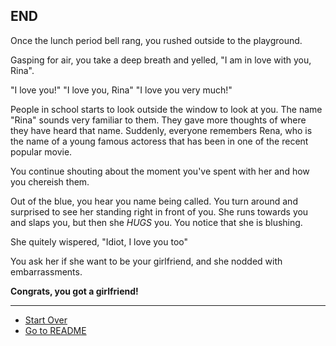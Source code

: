 ## END

Once the lunch period bell rang, you rushed outside to the playground.   
    
Gasping for air, you take a deep breath and yelled, "I am in love with you, Rina".  
  
"I love you!" "I love you, Rina" "I love you very much!"  
  
People in school starts to look outside the window to look at you. The name "Rina" sounds very familiar to them. They gave more thoughts of where they have heard that name. Suddenly, everyone remembers Rena, who is the name of a young famous actoress that has been in one of the recent popular movie.  
  
You continue shouting about the moment you've spent with her and how you chereish them.  
  
Out of the blue, you hear you name being called. You turn around and surprised to see her standing right in front of you. She runs towards you and slaps you, but then she *HUGS* you. You notice that she is blushing.    
   
She quitely wispered, "Idiot, I love you too"      
  
You ask her if she want to be your girlfriend, and she nodded with embarrassments.  
  
**Congrats, you got a girlfriend!**
  
---
* [Start Over](../start/start.md)
* [Go to README](../README.md)